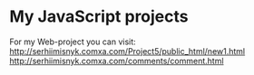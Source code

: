 # My JavaScript projects
For my Web-project you can visit:
  http://serhiimisnyk.comxa.com/Project5/public_html/new1.html
  http://serhiimisnyk.comxa.com/comments/comment.html
